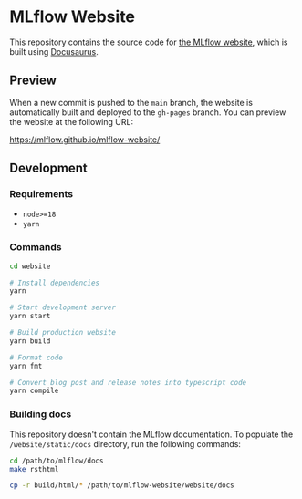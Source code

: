 # MLflow Website

This repository contains the source code for [the MLflow website](https://mlflow.org/), which is built using [Docusaurus](https://docusaurus.io/).

## Preview

When a new commit is pushed to the `main` branch, the website is automatically built and deployed to the `gh-pages` branch. You can preview the website at the following URL:

https://mlflow.github.io/mlflow-website/

## Development

### Requirements

- `node>=18`
- `yarn`

### Commands

```bash
cd website

# Install dependencies
yarn

# Start development server
yarn start

# Build production website
yarn build

# Format code
yarn fmt

# Convert blog post and release notes into typescript code
yarn compile
```

### Building docs

This repository doesn't contain the MLflow documentation. To populate the `/website/static/docs` directory, run the following commands:

```bash
cd /path/to/mlflow/docs
make rsthtml

cp -r build/html/* /path/to/mlflow-website/website/docs
```
